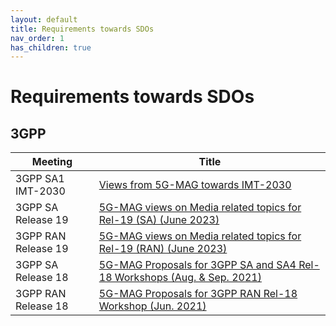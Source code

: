 ```yaml
---
layout: default
title: Requirements towards SDOs
nav_order: 1
has_children: true
---
```


# Requirements towards SDOs

## 3GPP

 Meeting | Title  
 -- | --
3GPP SA1 IMT-2030 | [Views from 5G-MAG towards IMT-2030](https://www.3gpp.org/ftp/workshop/2024-05-08_3GPP_Stage1_IMT2030_UC_WS/Docs/SWS-240007.zip)
3GPP SA Release 19 | [5G-MAG views on Media related topics for Rel-19 (SA) (June 2023)](https://www.3gpp.org/ftp/tsg_sa/TSG_SA/Workshops/2023-06-13_Rel-19_WorkShop/Docs/SWS-230009.zip)
3GPP RAN Release 19 | [5G-MAG views on Media related topics for Rel-19 (RAN) (June 2023)](https://www.3gpp.org/ftp/TSG_RAN/TSG_RAN/TSGR_AHs/2023_06_RAN_Rel19_WS/Docs/RWS-230367.zip)
3GPP SA Release 18 | [5G-MAG Proposals for 3GPP SA and SA4 Rel-18 Workshops (Aug. & Sep. 2021)](https://www.3gpp.org/ftp/tsg_sa/TSG_SA/Workshops/2021-09-09_Rel-18_Workshop/Docs/SP-210617.zip)
3GPP RAN Release 18 | [5G-MAG Proposals for 3GPP RAN Rel-18 Workshop (Jun. 2021)](https://www.3gpp.org/ftp/TSG_RAN/TSG_RAN/TSGR_AHs/2021_06_RAN_Rel18_WS/Docs/RWS-210205.zip)
